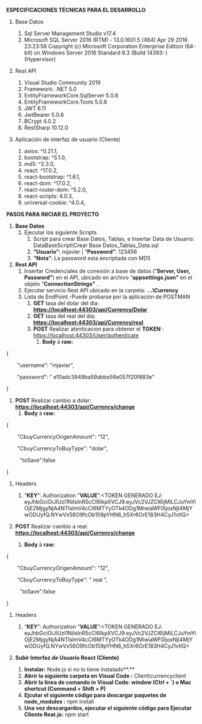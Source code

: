 ﻿**ESPECIFICACIONES TÉCNICAS PARA EL DESARROLLO**

1. Base Datos
   1. Sql Server Management Studio v17.4
   1. Microsoft SQL Server 2016 (RTM) - 13.0.1601.5 (X64)   Apr 29 2016 23:23:58   Copyright (c) Microsoft Corporation  Enterprise Edition (64-bit) on Windows Server 2016 Standard 6.3 <X64> (Build 14393: ) (Hypervisor) 


1. Rest API 
   1. Visual Studio Community 2019
   1. Framework: .NET 5.0
   1. EntityFrameworkCore.SqlServer 5.0.8
   1. EntityFrameworkCore.Tools 5.0.8
   1. JWT 6.11
   1. JwtBearer 5.0.8
   1. BCrypt 4.0.2
   1. RestSharp 10.12.0




1. Aplicación de interfaz de usuario (Cliente)
   1. axios: ^0.21.1,
   1. bootstrap: ^5.1.0,
   1. md5: ^2.3.0,
   1. react: ^17.0.2,
   1. react-bootstrap: ^1.6.1,
   1. react-dom: ^17.0.2,
   1. react-router-dom: ^5.2.0,
   1. react-scripts: 4.0.3,
   1. universal-cookie: ^4.0.4,





**PASOS PARA INICIAR EL PROYECTO**

1. **Base Datos**
   1. Ejecutar los siguiente Scripts
      1. Script para crear Base Datos, Tablas, e Insertar Data de Usuario: DataBaseScript\Crear Base Datos\_Tablas\_Data.sql
      1. **“Usuario”**: mjavier |  “**Password”**: 123456
      1. **“Nota”**: La password esta encriptada con MD5
1. **Rest API** 
   1. Insertar Credenciales de conexión a base de datos (“**Server, User, Password”**) en el API, ubicado en archivo “**appsettings.json”** en el objeto “**ConnectionStrings”** . 
   1. Ejecutar servicio Rest API ubicado en la carpeta: **…\Currency**
   1. Lista de EndPoint.-Puede probarse por la aplicación de POSTMAN
      1. **GET**  tasa del dolar del dia: [**https://localhost:44303/api/Currency/Dolar**](https://localhost:44303/api/Currency/Dolar)
      1. **GET**  tasa del real del dia: [**https://localhost:44303/api/Currency/real**](https://localhost:44303/api/Currency/real)
      1. **POST** Realizar atenticacion para obtener el **TOKEN** : <https://localhost:44303/User/authenticate>
         1. **Body** à  **raw:** 

{

`    `"username": "mjavier",

`    `"password": " e10adc3949ba59abbe56e057f20f883e"

}

1. **POST** Realizar cambio a dolar: [**https://localhost:44303/api/Currency/change**](https://localhost:44303/api/Currency/change)
   1. **Body** à  **raw:** 

{

`    `"CbuyCurrencyOrigenAmount": "12",

`    `"CbuyCurrencyToBuyType": "dolar",

`     `"toSave":false

}

1. Headers
   1. “**KEY**”: Authorization     “**VALUE**”:<TOKEN GENERADO EJ: eyJhbGciOiJIUzI1NiIsInR5cCI6IkpXVCJ9.eyJVc2VJZCI6IjMiLCJuYmYiOjE2MjgyNjA4NTIsImV4cCI6MTYyOTk4ODg1MiwiaWF0IjoxNjI4MjYwODUyfQ.NYwVx56O9fcOb159pYHN6\_h5Xr6OrE183H4CyJ1vtIQ>

1. **POST** Realizar cambio a real: [**https://localhost:44303/api/Currency/change**](https://localhost:44303/api/Currency/change)
   1. **Body** à  **raw:** 

{

`    `"CbuyCurrencyOrigenAmount": "12",

`    `"CbuyCurrencyToBuyType": " real ",

`     `"toSave":false

}

1. Headers
   1. “**KEY**”: Authorization     “**VALUE**”:<TOKEN GENERADO EJ: eyJhbGciOiJIUzI1NiIsInR5cCI6IkpXVCJ9.eyJVc2VJZCI6IjMiLCJuYmYiOjE2MjgyNjA4NTIsImV4cCI6MTYyOTk4ODg1MiwiaWF0IjoxNjI4MjYwODUyfQ.NYwVx56O9fcOb159pYHN6\_h5Xr6OrE183H4CyJ1vtIQ>

1. **Subir Interfaz de Usuario React (Cliente)**
   1. **Instalar:** Node.js si no lo tiene instalado**.**
   1. **Abrir la siguiente carpeta en Visual Code :** Client\currencyclient
   1. **Abrir la línea de comando in Visual Code: window (Ctrl + `) o Mac shortcut (Command + Shift + P)**
   1. **Ejcutar el siguiente código para descargar paquetes de node\_modules :** npm install
   1. **Una vez descargardos, ejecutar el siguiente código para Ejecutar Cliente Reat.js:** npm start


